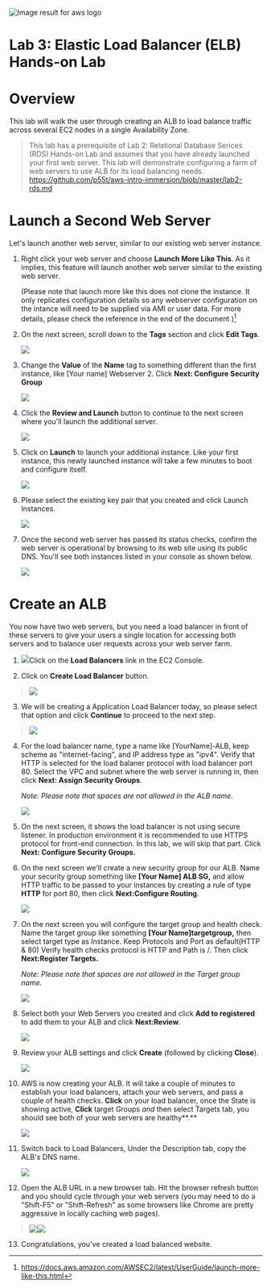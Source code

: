 ![Image result for aws
logo](./media0/image1.jpeg)

# Lab 3: Elastic Load Balancer (ELB) Hands-on Lab

Overview
========

This lab will walk the user through creating an ALB to load balance
traffic across several EC2 nodes in a single Availability Zone.

> This lab has a
> prerequisite of Lab 2: Relational Database Serices (RDS) Hands-on Lab
> and assumes that you have already launched your first web server. This lab will
> demonstrate configuring a farm of web servers to use ALB for its load
> balancing needs.
> https://github.com/p55t/aws-intro-immersion/blob/master/lab2-rds.md

 

 Launch a Second Web Server
==========================

Let's launch another web server, similar to our existing web server
instance.

1.  Right click your web server and choose
    **Launch More Like This**. As it implies, this feature will launch
    another web server similar to the existing web server.

    (Please note that launch more like this does not clone the instance.
    It only replicates configuration details so any webserver
    configuration on the intance will need to be supplied via AMI or
    user data. For more details, please check the reference in the end
    of the document )[^1]
    
    [](./media3/image3.png)

2.  On the next screen, scroll down to the **Tags** section and click
    **Edit Tags**.

    ![](./media3/image4.png)

3.  Change the **Value** of the **Name** tag to something different than
    the first instance, like \[Your name\] Webserver 2. Click **Next:
    Configure Security Group**

    ![](./media3/image5.png)

4.  Click the **Review and Launch** button
    to continue to the next screen where you'll launch the additional
    server.
    
    ![](./media3/image6.png)

5.  Click on **Launch** to launch your additional instance. Like your
    first instance, this newly launched instance will take a few minutes
    to boot and configure itself.

    ![](./media3/image7.png)

6.  Please select the existing key pair that you created and click
    Launch Instances.

    ![](./media3/image8.tiff)

7.  Once the second web server has passed its status checks, confirm the
    web server is operational by browsing to its web site using its
    public DNS. You'll see both instances listed in your console as
    shown below.

    ![](./media3/image9.png)

Create an ALB
=============

You now have two web servers, but you need a load balancer in front of
these servers to give your users a single location for accessing both
servers and to balance user requests across your web server farm.

1.  ![](./media3/image10.png)Click on the **Load Balancers** link
    in the EC2 Console.

2.  Click on **Create Load Balancer** button.

> ![](./media3/image11.png)

3.  We will be creating a Application Load Balancer today, so please
    select that option and click **Continue** to proceed to the next
    step.

> ![](./media3/image12.JPG)

4.  For the load balancer name, type a name like \[YourName\]-ALB, keep
    scheme as "internet-facing", and IP address type as "ipv4". Verify
    that HTTP is selected for the load balaner protocol with load
    balancer port 80. Select the VPC and subnet where the web server is
    running in, then click **Next: Assign Security Groups**.

    *Note: Please note that spaces are not allowed in the ALB name.*

    ![](./media3/image13.JPG)
    
5.  On the next screen, it shows the load balancer is not using secure
    listener. In production environment it is recommended to use HTTPS
    protocol for front-end connection. In this lab, we will skip that
    part. Click **Next: Configure Security Groups.**

6.  On the next screen we'll create a new security group for our ALB.
    Name your security group something like **\[Your Name\] ALB SG,**
    and allow HTTP traffic to be passed to your instances by creating a
    rule of type **HTTP** for port 80, then click **Next:Configure
    Routing**.

    ![](./media3/image14.JPG)

7.  On the next screen you will configure the target group and health
    check. Name the target group like something **\[Your
    Name\]targetgroup,** then select target type as Instance. Keep
    Protocols and Port as default(HTTP & 80) Verify health checks
    protocol is HTTP and Path is /. Then click **Next:Register
    Targets.**

    *Note: Please note that spaces are not allowed in the Target group
    name.*

    ![](./media3/image15.JPG)

8.  Select both your Web Servers you created and click **Add to
    registered** to add them to your ALB and click **Next:Review**.

    ![](./media3/image16.JPG)
    
9.  Review your ALB settings and click **Create** (followed by clicking
    **Close**).

    ![](./media3/image17.JPG)
    
10. AWS is now creating your ALB. It will take a couple of minutes to
    establish your load balancers, attach your web servers, and pass a
    couple of health checks. **Click** on your load balancer, once the
    State is showing active, **Click** target Groups *and* then select
    Targets tab, you should see both of your web servers are
    healthy**.**

    ![](./media3/image18.JPG)

11. Switch back to Load Balancers, Under the Description tab, copy the
    ALB's DNS name.

    ![](./media3/image19.JPG)

12. Open the ALB URL in a new browser tab. Hit the browser refresh
    button and you should cycle through your web servers (you may need
    to do a "Shift-F5" or "Shift-Refresh" as some browsers like Chrome
    are pretty aggressive in locally caching web pages).

> ![](./media3/image20.JPG)![](./media3/image21.JPG)

13. Congratulations, you've created a load balanced website.

[^1]: https://docs.aws.amazon.com/AWSEC2/latest/UserGuide/launch-more-like-this.html
